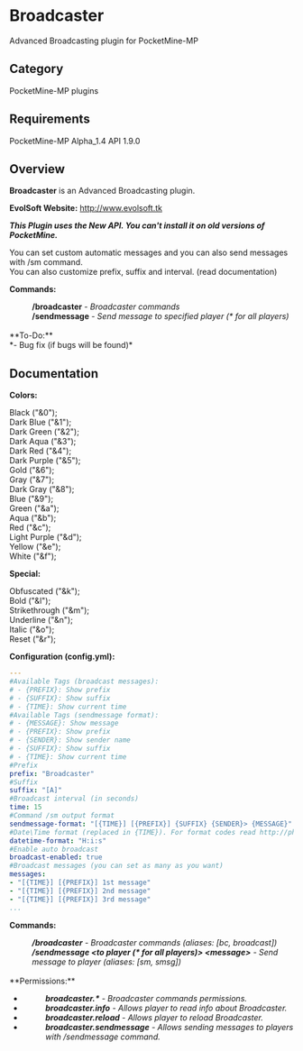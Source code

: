# Broadcaster

Advanced Broadcasting plugin for PocketMine-MP

## Category

PocketMine-MP plugins

## Requirements

PocketMine-MP Alpha_1.4 API 1.9.0

## Overview

**Broadcaster** is an Advanced Broadcasting plugin.

**EvolSoft Website:** http://www.evolsoft.tk

***This Plugin uses the New API. You can't install it on old versions of PocketMine.***

You can set custom automatic messages and you can also send messages with /sm command.<br>
You can also customize prefix, suffix and interval. (read documentation)

**Commands:**

<dd><b>/broadcaster</b> <i>- Broadcaster commands</i></dd>
<dd><b>/sendmessage</b> <i>- Send message to specified player (* for all players)</i></dd>
<br>
**To-Do:**
<br>
*- Bug fix (if bugs will be found)*

## Documentation

**Colors:**

Black ("&0");<br>
Dark Blue ("&1");<br>
Dark Green ("&2");<br>
Dark Aqua ("&3");<br>
Dark Red ("&4");<br>
Dark Purple ("&5");<br>
Gold ("&6");<br>
Gray ("&7");<br>
Dark Gray ("&8");<br>
Blue ("&9");<br>
Green ("&a");<br>
Aqua ("&b");<br>
Red ("&c");<br>
Light Purple ("&d");<br>
Yellow ("&e");<br>
White ("&f");<br>

**Special:**

Obfuscated ("&k");<br>
Bold ("&l");<br>
Strikethrough ("&m");<br>
Underline ("&n");<br>
Italic ("&o");<br>
Reset ("&r");<br>

**Configuration (config.yml):**

```yaml
---
#Available Tags (broadcast messages):
# - {PREFIX}: Show prefix
# - {SUFFIX}: Show suffix
# - {TIME}: Show current time
#Available Tags (sendmessage format):
# - {MESSAGE}: Show message
# - {PREFIX}: Show prefix
# - {SENDER}: Show sender name
# - {SUFFIX}: Show suffix
# - {TIME}: Show current time
#Prefix
prefix: "Broadcaster"
#Suffix
suffix: "[A]"
#Broadcast interval (in seconds)
time: 15
#Command /sm output format
sendmessage-format: "[{TIME}] [{PREFIX}] {SUFFIX} {SENDER}> {MESSAGE}"
#Date\Time format (replaced in {TIME}). For format codes read http://php.net/manual/en/datetime.formats.php
datetime-format: "H:i:s"
#Enable auto broadcast
broadcast-enabled: true
#Broadcast messages (you can set as many as you want)
messages:
- "[{TIME}] [{PREFIX}] 1st message"
- "[{TIME}] [{PREFIX}] 2nd message"
- "[{TIME}] [{PREFIX}] 3rd message"
...
```

**Commands:**

<dd><b><i>/broadcaster</b> - Broadcaster commands (aliases: [bc, broadcast])</i></dd>
<dd><i><b>/sendmessage &lt;to player (* for all players)&gt; &lt;message&gt;</b> - Send message to player (aliases: [sm, smsg])</i></dd>
<br>
**Permissions:**

- <dd><i><b>broadcaster.*</b> - Broadcaster commands permissions.</i>
- <dd><i><b>broadcaster.info</b> - Allows player to read info about Broadcaster.</i>
- <dd><i><b>broadcaster.reload</b> - Allows player to reload Broadcaster.</i>
- <dd><i><b>broadcaster.sendmessage</b> - Allows sending messages to players with /sendmessage command.</i>
